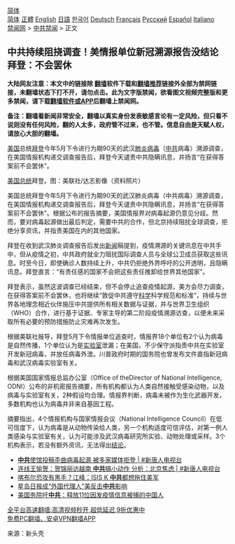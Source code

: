  <!-- 面包屑导航 --> <div class="breadcrumb"><!-- GTranslate: https://gtranslate.io/ -->  <div class="switcher notranslate">  <div class="selected">  <a href="#" onclick="return false;"> 简体</a>  </div>  <div class="option">  <a href="https://www.bannedbook.org" onclick="doGTranslate('zh-CN|zh-CN');jQuery('div.switcher div.selected a').html(jQuery(this).html());return false;" title="简体中文" class="nturl selected"> 简体</a>  <a href="https://www.bannedbook.org/zh-tw/" onclick="doGTranslate('zh-CN|zh-TW');jQuery('div.switcher div.selected a').html(jQuery(this).html());return false;" title="繁體中文" class="nturl"> 正體</a>  <a href="https://www.bannedbook.org/en/" onclick="doGTranslate('zh-CN|en');jQuery('div.switcher div.selected a').html(jQuery(this).html());return false;" title="English" class="nturl"> English</a>  <a href="https://www.bannedbook.org/ja/" onclick="doGTranslate('zh-CN|ja');jQuery('div.switcher div.selected a').html(jQuery(this).html());return false;" title="日本語" class="nturl"> 日語</a>  <a href="https://www.bannedbook.org/ko/" onclick="doGTranslate('zh-CN|ko');jQuery('div.switcher div.selected a').html(jQuery(this).html());return false;" title="한국어" class="nturl"> 한국어</a>  <a href="https://www.bannedbook.org/de/" onclick="doGTranslate('zh-CN|de');jQuery('div.switcher div.selected a').html(jQuery(this).html());return false;" title="Deutsch" class="nturl"> Deutsch</a>  <a href="https://www.bannedbook.org/fr/" onclick="doGTranslate('zh-CN|fr');jQuery('div.switcher div.selected a').html(jQuery(this).html());return false;" title="Français" class="nturl"> Français</a>  <a href="https://www.bannedbook.org/ru/" onclick="doGTranslate('zh-CN|ru');jQuery('div.switcher div.selected a').html(jQuery(this).html());return false;" title="Русский" class="nturl"> Русский</a>  <a href="https://www.bannedbook.org/es/" onclick="doGTranslate('zh-CN|es');jQuery('div.switcher div.selected a').html(jQuery(this).html());return false;" title="Español" class="nturl"> Español</a>  <a href="https://www.bannedbook.org/it/" onclick="doGTranslate('zh-CN|it');jQuery('div.switcher div.selected a').html(jQuery(this).html());return false;" title="Italiano" class="nturl"> Italiano</a>  </div>  </div>      <div class='breadcrumb-sub'><!-- Breadcrumb NavXT 6.3.0 --> <a href="https://www.bannedbook.org/" class="home">禁闻网</a> &gt; <a href="https://www.bannedbook.org/bnews/cbnews/" class="category">中共禁闻</a> &gt; 正文</div></div><h2>中共持续阻挠调查！美情报单位新冠溯源报告没结论 拜登：不会罢休</h2> <p class="notice"><b>大陆网友注意：本文中的链接除 <a href="https://github.com/bannedbook/fanqiang" >翻墙</a>软件下载和<a href="https://github.com/killgcd/justmysocks/blob/master/README.md">翻墙推荐</a>链接外全部为禁网链接，未翻墙状态下打不开，请勿点击。此为文字版禁闻，欲看图文视频完整版和更多禁闻，请下载<a href="https://github.com/bannedbook/fanqiang">翻墙软件或APP</a>后翻墙上禁闻网。</p><p>备注：翻墙看新闻非常安全，翻墙以真实身份发表敏感言论有一定风险，但只看不说则没有任何风险，翻的人太多，政府管不过来，也不管。信息自由是天赋人权，请放心大胆的翻墙。</b></p>  <div class="entry"> <p id="summary"><a href="https://www.bannedbook.org/bnews/tag/%e7%be%8e%e5%9b%bd/" class="st_tag internal_tag" rel="tag" title="标签 美国 下的日志">美国</a>总统<a href="https://www.bannedbook.org/bnews/tag/%e6%8b%9c%e7%99%bb/" class="st_tag internal_tag" rel="tag" title="标签 拜登 下的日志">拜登</a>今年5月下令进行为期90天的武汉<a href="https://www.bannedbook.org/bnews/tag/%e8%82%ba%e7%82%8e/" class="st_tag internal_tag" rel="tag" title="标签 肺炎 下的日志">肺炎</a><a href="https://www.bannedbook.org/bnews/tag/%e7%97%85%e6%af%92/" class="st_tag internal_tag" rel="tag" title="标签 病毒 下的日志">病毒</a>（<a href="https://www.bannedbook.org/bnews/tag/%e4%b8%ad%e5%85%b1/" class="st_tag internal_tag" rel="tag" title="标签 中共 下的日志">中共</a>病毒）溯源调查，在美国情报机构递交调查报告后，拜登今天谴责中共隐瞒讯息，并扬言“在获得答案前不会罢休”。</p> <p id="conimg"><a href="https://www.bannedbook.org/bnews/tag/%e7%be%8e%e5%9b%bd%e6%80%bb%e7%bb%9f/" class="st_tag internal_tag" rel="tag" title="标签 美国总统 下的日志">美国总统</a>拜登。图：美联社/达志影像（资料照片）</p>  <p>美国总统拜登今年5月下令进行为期90天的武汉肺炎病毒（中共病毒）溯源调查，在美国情报机构递交调查报告后，拜登今天谴责中共隐瞒讯息，并扬言“在获得答案前不会罢休”。根据公布的报告摘要，美国情报界对病毒起源仍意见分歧。然而，要对病毒起源做出最后判定，需要中共的合作，但北京持续阻扰全球调查，拒绝分享资讯，并指责美国在内的其他国家。</p> <p>拜登在收到武汉肺炎调查报告后发出<span class='wp_keywordlink_affiliate'><a href="https://www.bannedbook.org/" title="新闻">新闻</a></span>稿提到，疫情溯源的关键讯息在中共手中，但从疫情之初，中共政府就全力阻扰国际调查人员与全球公卫成员获取这些讯息。时至今日，即使确诊人数持续上升，中共仍拒绝外界呼吁的公开透明，且隐瞒讯息。拜登直言：“有责任感的国家不会把这些责任推卸给世界其他国家”。</p>  <p>拜登表示，虽然这波调查已经结束，但不会停止追查疫情起源，美方会尽力调查，在获得答案前不会罢休，也将继续“敦促中共遵守<span class='wp_keywordlink'><a href="https://www.bannedbook.org/forum11/topic309.html" title="禁片：“科学”的棍子" target="_blank">科学</a></span>科学规范和标准”，持续与世界各地理念相近伙伴施压中共提供所有相关数据与证据，并与世界卫生组织（WHO）合作，进行基于证据、专家主导的第二阶段疫情溯源访查，以便未来采取所有必要的预防措施防止灾难再次发生。</p> <p>根据美联社报导，拜登5月下令情报单位追查时，情报界18个单位有2个认为病毒是自然传播，1个单位认为是<a href="https://www.bannedbook.org/bnews/tag/%E5%AE%9E%E9%AA%8C%E5%AE%A4/" class="st_tag internal_tag" rel="tag" title="标签 实验室 下的日志">实验室</a>泄漏；在美国，不少保守派指责中共在实验室开发新冠病毒，并放任病毒外泄。川普政府时期的国务院也曾发布文件直指新冠病毒和武汉病毒实验室有关。</p>  <p>根据美国国家情报总监办公室（Office of theDirector of National Intelligence, ODNI）公布的非机密报告摘要，所有机构都认为人类自然接触受感染动物，以及病毒与实验室有关，2种假设均合理。情报界判断，病毒未被作为生化武器开发，多数机构也认为病毒并非来自基因工程。</p> <p>摘要指出，4个情报机构与国家情报会议（National Intelligence Council）在低可信度下，认为病毒是从动物传染给人类，另一个机构适度可信评估，对第一例人类感染与实验室有关，认为可能涉及武汉病毒研究所实验、动物处理或采样。3个机构表示，若没有额外资讯，无法得出<a href="https://www.bannedbook.org/bnews/tag/%E7%BB%93%E8%AE%BA/" class="st_tag internal_tag" rel="tag" title="标签 结论 下的日志">结论</a>。</p>  <ul class='op-related-articles' title='相关阅读'> <li><a href='https://www.bannedbook.org/bnews/bannedvideo/20210828/1614799.html' target='_blank'><b>中共</b>使馆投稿歪曲病毒起源 被多家媒体拒登 | #新唐人电视台</a></li> <li><a href='https://www.bannedbook.org/bnews/bannedvideo/20210828/1614798.html' target='_blank'>连线王愉贺：贺锦丽访越南 <b>中共</b>搞小动作 分析：北京焦虑 | #新唐人电视台</a></li> <li><a href='https://www.bannedbook.org/bnews/taiwannews/20210828/1614789.html' target='_blank'>喀布尔恐攻有黑手？江峰：ISIS K <b>中共</b>都想拖住美军</a></li> <li><a href='https://www.bannedbook.org/bnews/bannedvideo/20210828/1614786.html' target='_blank'>星岛日报成“外国代理人”美反击<b>中共</b>影响</a></li> <li><a href='https://www.bannedbook.org/bnews/comments/20210828/1614785.html' target='_blank'>美国务院吁<b>中共</b>：释放11位因发疫情信息被捕的中国人</a></li> </ul> <p class="texttj"> <a href="https://github.com/bannedbook/fanqiang/wiki/V2ray%E6%9C%BA%E5%9C%BA" target="_blank">全平台高速翻墙:高清视频秒开,超低延迟,9折优惠中</a><br/> <a href="https://github.com/bannedbook/fanqiang/wiki/%E7%A6%81%E9%97%BB%E7%BD%91%E5%AE%89%E5%8D%93%E7%BF%BB%E5%A2%99%E6%96%B0%E9%97%BBAPP" target="_blank">免费PC翻墙、安卓VPN翻墙APP</a></p><p> 来源：新头壳 </p><a name='sharetosocial'></a>  <div style="margin-bottom:5px;padding-bottom:5px;clear:both"> <div id="archive-pix-1" class="banner-ads"> <!-- AuctionX Display platform tag START --> <div id="26318x728x90x621x_ADSLOT2" clicktrack="%%CLICK_URL_ESC%%"></div> <!-- AuctionX Display platform tag END --> </div> <div id="archive-pix-2" class="banner-ads"> <!-- AuctionX Display platform tag START --> <div id="26315x300x250x621x_ADSLOT2" clicktrack="%%CLICK_URL_ESC%%"></div> <!-- AuctionX Display platform tag END --> </div> </div>  <div id="archive-pix-1" class="banner-ads"> <!-- AuctionX Display platform tag START --> <div id="26318x728x90x621x_ADSLOT3" clicktrack="%%CLICK_URL_ESC%%"></div> <!-- AuctionX Display platform tag END --> </div> </div><!--END ENTRY--> 